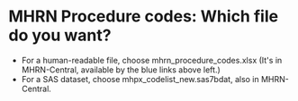  # MHRN Procedure codes: Which file do you want?

 * For a human-readable file, choose mhrn_procedure_codes.xlsx (It's in MHRN-Central, available by the blue links above left.)
 * For a SAS dataset, choose mhpx_codelist_new.sas7bdat, also in MHRN-Central.
